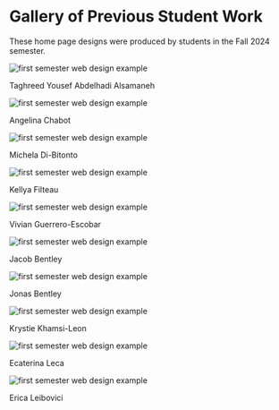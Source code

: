 # Gallery of Previous Student Work

These home page designs were produced by students in the Fall 2024 semester.


        
<div>
<img src="./img/student-home-pages/alsamaneh.png" alt="first semester web design example">
    <p>Taghreed Yousef Abdelhadi Alsamaneh</p>

</div>


<div>
<img src="./img/student-home-pages/chabot.png" alt="first semester web design example">
    <p>Angelina Chabot</p>

</div>


<div>
<img src="./img/student-home-pages/dibitonto.png" alt="first semester web design example">
    <p>Michela Di-Bitonto</p>

</div>


<div>
<img src="./img/student-home-pages/filteau.png" alt="first semester web design example">
    <p>Kellya Filteau</p>

</div>


<div>
<img src="./img/student-home-pages/guerrero-escobar.png" alt="first semester web design example">
    <p>Vivian Guerrero-Escobar</p>

</div>


<div>
<img src="./img/student-home-pages/jacob-bentley.png" alt="first semester web design example">
    <p>Jacob Bentley</p>

</div>


<div>
<img src="./img/student-home-pages/jonas-bentley.png" alt="first semester web design example">
    <p>Jonas Bentley</p>

</div>


<div>
<img src="./img/student-home-pages/khamsi-leon.png" alt="first semester web design example">
    <p>Krystie Khamsi-Leon</p>

</div>


<div>
<img src="./img/student-home-pages/leca.png" alt="first semester web design example">
    <p>Ecaterina Leca</p>

</div>


<div>
<img src="./img/student-home-pages/leibovici.png" alt="first semester web design example">
    <p>Erica Leibovici</p>

</div>
</div>